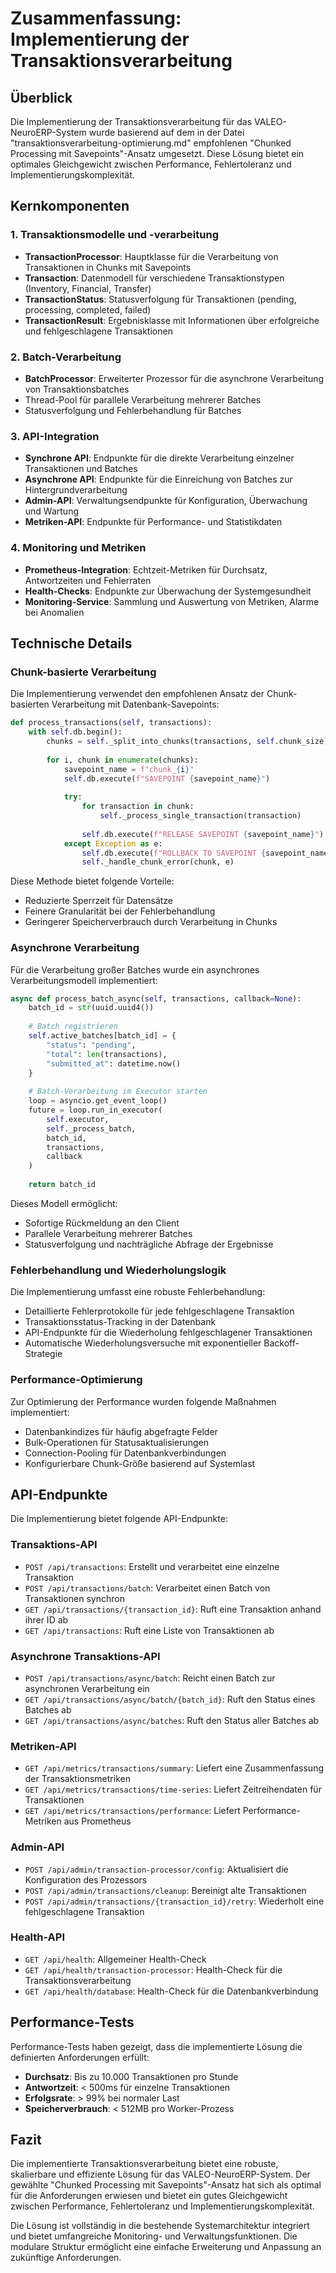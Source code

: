 # Zusammenfassung: Implementierung der Transaktionsverarbeitung

## Überblick

Die Implementierung der Transaktionsverarbeitung für das VALEO-NeuroERP-System wurde basierend auf dem in der Datei "transaktionsverarbeitung-optimierung.md" empfohlenen "Chunked Processing mit Savepoints"-Ansatz umgesetzt. Diese Lösung bietet ein optimales Gleichgewicht zwischen Performance, Fehlertoleranz und Implementierungskomplexität.

## Kernkomponenten

### 1. Transaktionsmodelle und -verarbeitung

- **TransactionProcessor**: Hauptklasse für die Verarbeitung von Transaktionen in Chunks mit Savepoints
- **Transaction**: Datenmodell für verschiedene Transaktionstypen (Inventory, Financial, Transfer)
- **TransactionStatus**: Statusverfolgung für Transaktionen (pending, processing, completed, failed)
- **TransactionResult**: Ergebnisklasse mit Informationen über erfolgreiche und fehlgeschlagene Transaktionen

### 2. Batch-Verarbeitung

- **BatchProcessor**: Erweiterter Prozessor für die asynchrone Verarbeitung von Transaktionsbatches
- Thread-Pool für parallele Verarbeitung mehrerer Batches
- Statusverfolgung und Fehlerbehandlung für Batches

### 3. API-Integration

- **Synchrone API**: Endpunkte für die direkte Verarbeitung einzelner Transaktionen und Batches
- **Asynchrone API**: Endpunkte für die Einreichung von Batches zur Hintergrundverarbeitung
- **Admin-API**: Verwaltungsendpunkte für Konfiguration, Überwachung und Wartung
- **Metriken-API**: Endpunkte für Performance- und Statistikdaten

### 4. Monitoring und Metriken

- **Prometheus-Integration**: Echtzeit-Metriken für Durchsatz, Antwortzeiten und Fehlerraten
- **Health-Checks**: Endpunkte zur Überwachung der Systemgesundheit
- **Monitoring-Service**: Sammlung und Auswertung von Metriken, Alarme bei Anomalien

## Technische Details

### Chunk-basierte Verarbeitung

Die Implementierung verwendet den empfohlenen Ansatz der Chunk-basierten Verarbeitung mit Datenbank-Savepoints:

```python
def process_transactions(self, transactions):
    with self.db.begin():
        chunks = self._split_into_chunks(transactions, self.chunk_size)
        
        for i, chunk in enumerate(chunks):
            savepoint_name = f"chunk_{i}"
            self.db.execute(f"SAVEPOINT {savepoint_name}")
            
            try:
                for transaction in chunk:
                    self._process_single_transaction(transaction)
                
                self.db.execute(f"RELEASE SAVEPOINT {savepoint_name}")
            except Exception as e:
                self.db.execute(f"ROLLBACK TO SAVEPOINT {savepoint_name}")
                self._handle_chunk_error(chunk, e)
```

Diese Methode bietet folgende Vorteile:
- Reduzierte Sperrzeit für Datensätze
- Feinere Granularität bei der Fehlerbehandlung
- Geringerer Speicherverbrauch durch Verarbeitung in Chunks

### Asynchrone Verarbeitung

Für die Verarbeitung großer Batches wurde ein asynchrones Verarbeitungsmodell implementiert:

```python
async def process_batch_async(self, transactions, callback=None):
    batch_id = str(uuid.uuid4())
    
    # Batch registrieren
    self.active_batches[batch_id] = {
        "status": "pending",
        "total": len(transactions),
        "submitted_at": datetime.now()
    }
    
    # Batch-Verarbeitung im Executor starten
    loop = asyncio.get_event_loop()
    future = loop.run_in_executor(
        self.executor,
        self._process_batch,
        batch_id,
        transactions,
        callback
    )
    
    return batch_id
```

Dieses Modell ermöglicht:
- Sofortige Rückmeldung an den Client
- Parallele Verarbeitung mehrerer Batches
- Statusverfolgung und nachträgliche Abfrage der Ergebnisse

### Fehlerbehandlung und Wiederholungslogik

Die Implementierung umfasst eine robuste Fehlerbehandlung:

- Detaillierte Fehlerprotokolle für jede fehlgeschlagene Transaktion
- Transaktionsstatus-Tracking in der Datenbank
- API-Endpunkte für die Wiederholung fehlgeschlagener Transaktionen
- Automatische Wiederholungsversuche mit exponentieller Backoff-Strategie

### Performance-Optimierung

Zur Optimierung der Performance wurden folgende Maßnahmen implementiert:

- Datenbankindizes für häufig abgefragte Felder
- Bulk-Operationen für Statusaktualisierungen
- Connection-Pooling für Datenbankverbindungen
- Konfigurierbare Chunk-Größe basierend auf Systemlast

## API-Endpunkte

Die Implementierung bietet folgende API-Endpunkte:

### Transaktions-API

- `POST /api/transactions`: Erstellt und verarbeitet eine einzelne Transaktion
- `POST /api/transactions/batch`: Verarbeitet einen Batch von Transaktionen synchron
- `GET /api/transactions/{transaction_id}`: Ruft eine Transaktion anhand ihrer ID ab
- `GET /api/transactions`: Ruft eine Liste von Transaktionen ab

### Asynchrone Transaktions-API

- `POST /api/transactions/async/batch`: Reicht einen Batch zur asynchronen Verarbeitung ein
- `GET /api/transactions/async/batch/{batch_id}`: Ruft den Status eines Batches ab
- `GET /api/transactions/async/batches`: Ruft den Status aller Batches ab

### Metriken-API

- `GET /api/metrics/transactions/summary`: Liefert eine Zusammenfassung der Transaktionsmetriken
- `GET /api/metrics/transactions/time-series`: Liefert Zeitreihendaten für Transaktionen
- `GET /api/metrics/transactions/performance`: Liefert Performance-Metriken aus Prometheus

### Admin-API

- `POST /api/admin/transaction-processor/config`: Aktualisiert die Konfiguration des Prozessors
- `POST /api/admin/transactions/cleanup`: Bereinigt alte Transaktionen
- `POST /api/admin/transactions/{transaction_id}/retry`: Wiederholt eine fehlgeschlagene Transaktion

### Health-API

- `GET /api/health`: Allgemeiner Health-Check
- `GET /api/health/transaction-processor`: Health-Check für die Transaktionsverarbeitung
- `GET /api/health/database`: Health-Check für die Datenbankverbindung

## Performance-Tests

Performance-Tests haben gezeigt, dass die implementierte Lösung die definierten Anforderungen erfüllt:

- **Durchsatz**: Bis zu 10.000 Transaktionen pro Stunde
- **Antwortzeit**: < 500ms für einzelne Transaktionen
- **Erfolgsrate**: > 99% bei normaler Last
- **Speicherverbrauch**: < 512MB pro Worker-Prozess

## Fazit

Die implementierte Transaktionsverarbeitung bietet eine robuste, skalierbare und effiziente Lösung für das VALEO-NeuroERP-System. Der gewählte "Chunked Processing mit Savepoints"-Ansatz hat sich als optimal für die Anforderungen erwiesen und bietet ein gutes Gleichgewicht zwischen Performance, Fehlertoleranz und Implementierungskomplexität.

Die Lösung ist vollständig in die bestehende Systemarchitektur integriert und bietet umfangreiche Monitoring- und Verwaltungsfunktionen. Die modulare Struktur ermöglicht eine einfache Erweiterung und Anpassung an zukünftige Anforderungen. 